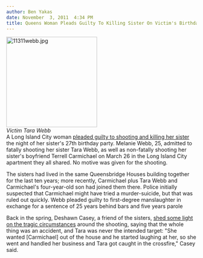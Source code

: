 ```yaml
---
author: Ben Yakas
date: November  3, 2011  4:34 PM
title: Queens Woman Pleads Guilty To Killing Sister On Victim's Birthday
---
```


<p><span class="mt-enclosure mt-enclosure-image" style="display: inline;"> </span></p><div class="image-left" style=" width:240px; "> <img alt="11311webb.jpg" src="https://web.archive.org/web/20130718222633im_/http://gothamist.com/attachments/byakas/11311webb.jpg" width="240" height="240"> <br> <i>Victim Tara Webb</i></div> A Long Island City woman <a href="https://web.archive.org/web/20130718222633/http://www.nydailynews.com/news/crime/melanie-webb-long-island-city-woman-pleads-guilty-shooting-slay-sister-tara-vic-s-birthday-article-1.971848">pleaded guilty to shooting and killing her sister</a> the night of her sister&apos;s 27th birthday party. Melanie Webb, 25, admitted to fatally shooting her sister Tara Webb, as well as non-fatally shooting her sister&apos;s boyfriend Terrell Carmichael on March 26 in the Long Island City apartment they all shared. No motive was given for the shooting.<p></p>

<p>The sisters had lived in the same Queensbridge Houses building together for the last ten years; more recently, Carmichael plus Tara Webb and Carmichael&apos;s four-year-old son had joined them there. Police initially suspected that Carmichael might have tried a murder-suicide, but that was ruled out quickly. Webb pleaded guilty to first-degree manslaughter in exchange for a sentence of 25 years behind bars and five years parole</p>

<p>Back in the spring, Deshawn Casey, a friend of the sisters, <a href="https://web.archive.org/web/20130718222633/http://gothamist.com/2011/03/30/tragic_details_emerge_about_mom_kil.php">shed some light on the tragic circumstances</a> around the shooting, saying that the whole thing was an accident, and Tara was never the intended target: &quot;She wanted [Carmichael] out of the house and he started laughing at her, so she went and handled her business and Tara got caught in the crossfire,&quot; Casey said.</p>